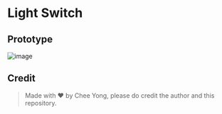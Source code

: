 # Light Switch

## Prototype
![image](https://user-images.githubusercontent.com/81070048/185754429-6fd5223e-6cf1-4b2c-a3eb-229ea977dac6.png)

## Credit
> Made with ❤️ by Chee Yong, please do credit the author and this repository.
